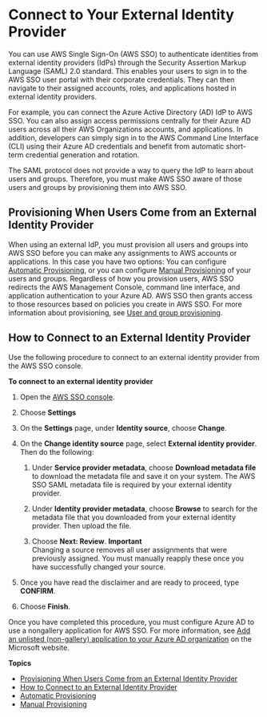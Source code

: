 # Connect to Your External Identity Provider<a name="manage-your-identity-source-idp"></a>

You can use AWS Single Sign\-On \(AWS SSO\) to authenticate identities from external identity providers \(IdPs\) through the Security Assertion Markup Language \(SAML\) 2\.0 standard\. This enables your users to sign in to the AWS SSO user portal with their corporate credentials\. They can then navigate to their assigned accounts, roles, and applications hosted in external identity providers\.

For example, you can connect the Azure Active Directory \(AD\) IdP to AWS SSO\. You can also assign access permissions centrally for their Azure AD users across all their AWS Organizations accounts, and applications\. In addition, developers can simply sign in to the AWS Command Line Interface \(CLI\) using their Azure AD credentials and benefit from automatic short\-term credential generation and rotation\.

The SAML protocol does not provide a way to query the IdP to learn about users and groups\. Therefore, you must make AWS SSO aware of those users and groups by provisioning them into AWS SSO\.

## Provisioning When Users Come from an External Identity Provider<a name="provisioning-when-external-idp"></a>

When using an external IdP, you must provision all users and groups into AWS SSO before you can make any assignments to AWS accounts or applications\. In this case you have two options: You can configure [Automatic Provisioning](provision-automatically.md), or you can configure [Manual Provisioning](provision-manually.md) of your users and groups\. Regardless of how you provision users, AWS SSO redirects the AWS Management Console, command line interface, and application authentication to your Azure AD\. AWS SSO then grants access to those resources based on policies you create in AWS SSO\. For more information about provisioning, see [User and group provisioning](users-groups-provisioning.md#user-group-provision)\.

## How to Connect to an External Identity Provider<a name="how-to-connect-idp"></a>

Use the following procedure to connect to an external identity provider from the AWS SSO console\.

**To connect to an external identity provider**

1. Open the [AWS SSO console](https://console.aws.amazon.com/singlesignon)\.

1. Choose **Settings**

1. On the **Settings** page, under **Identity source**, choose **Change**\.

1. On the **Change identity source** page, select **External identity provider**\. Then do the following:

   1. Under **Service provider metadata**, choose **Download metadata file** to download the metadata file and save it on your system\. The AWS SSO SAML metadata file is required by your external identity provider\.

   1. Under **Identity provider metadata**, choose **Browse** to search for the metadata file that you downloaded from your external identity provider\. Then upload the file\.

   1. Choose **Next: Review**\.
**Important**  
Changing a source removes all user assignments that were previously assigned\. You must manually reapply these once you have successfully changed your source\.

1. Once you have read the disclaimer and are ready to proceed, type **CONFIRM**\.

1. Choose **Finish**\.

Once you have completed this procedure, you must configure Azure AD to use a nongallery application for AWS SSO\. For more information, see [Add an unlisted \(non\-gallery\) application to your Azure AD organization](https://docs.microsoft.com/en-us/azure/active-directory/manage-apps/add-non-gallery-app) on the Microsoft website\.

**Topics**
+ [Provisioning When Users Come from an External Identity Provider](#provisioning-when-external-idp)
+ [How to Connect to an External Identity Provider](#how-to-connect-idp)
+ [Automatic Provisioning](provision-automatically.md)
+ [Manual Provisioning](provision-manually.md)